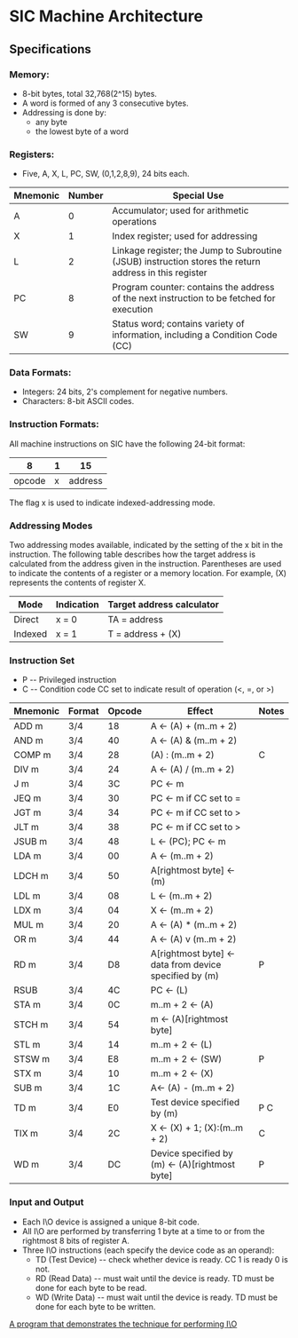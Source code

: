 
# SIC Machine Architecture

## Specifications

### Memory:

- 8-bit bytes, total 32,768(2^15) bytes.
- A word is formed of any 3 consecutive bytes.
- Addressing is done by:
    - any byte
    - the lowest byte of a word

### Registers:

- Five, A, X, L, PC, SW, (0,1,2,8,9), 24 bits each.

| Mnemonic | Number | Special Use |
|----------|--------|-------------|
| A | 0 | Accumulator; used for arithmetic operations |
| X | 1 | Index register; used for addressing |
| L | 2 | Linkage register; the Jump to Subroutine (JSUB) instruction stores the return address in this register |
| PC | 8 | Program counter: contains the address of the next instruction to be fetched for execution |
| SW | 9 | Status word; contains variety of information, including a Condition Code (CC) |

### Data Formats:

- Integers: 24 bits, 2's complement for negative numbers.
- Characters: 8-bit ASCII codes.

### Instruction Formats:

All machine instructions on SIC have the following 24-bit format:

| 8 | 1 | 15 |
|---|---|----|
| opcode | x | address|

The flag x is used to indicate indexed-addressing mode.

### Addressing Modes

Two addressing modes available, indicated by the setting of the x bit in the
instruction. The following table describes how the target address is calculated
from the address given in the instruction. Parentheses are used to indicate the
contents of a register or a memory location. For example, (X) represents the
contents of register X.

| Mode | Indication | Target address calculator |
|------|------------|---------------------------|
| Direct | x = 0 | TA = address |
| Indexed | x = 1 | T = address + (X) |

### Instruction Set

- P -- Privileged instruction
- C -- Condition code CC set to indicate result of operation (<, =, or >)

| Mnemonic | Format | Opcode | Effect | Notes |
|----------|--------|--------|--------|-------|
| ADD m | 3/4 | 18 | A <- (A) + (m..m + 2) |   |
| AND m | 3/4 | 40 | A <- (A) & (m..m + 2) |   |
| COMP m | 3/4 | 28 | (A) : (m..m + 2) | C |
| DIV m | 3/4 | 24 | A <- (A) / (m..m + 2) |   |
| J m | 3/4 | 3C | PC <- m |   |
| JEQ m | 3/4 | 30 | PC <- m if CC set to = |   |
| JGT m | 3/4 | 34 | PC <- m if CC set to > |   |
| JLT m | 3/4 | 38 | PC <- m if CC set to > |   |
| JSUB m | 3/4 | 48 | L <- (PC); PC <- m |   |
| LDA m | 3/4 | 00 | A <- (m..m + 2) |   |
| LDCH m | 3/4 |50 | A[rightmost byte] <- (m) |   |
| LDL m | 3/4 | 08 | L <- (m..m + 2) |   |
| LDX m | 3/4 | 04 | X <- (m..m + 2) |   |
| MUL m | 3/4 | 20 | A <- (A) * (m..m + 2) |   |
| OR m | 3/4 | 44 | A <- (A) v (m..m + 2) |   |
| RD m | 3/4 | D8 | A[rightmost byte] <- data from device specified by (m) | P |
| RSUB | 3/4 | 4C | PC <- (L) |   |
| STA m | 3/4 | 0C | m..m + 2 <- (A) |   |
| STCH m | 3/4 | 54 | m <- (A)[rightmost byte] |   |
| STL m | 3/4 | 14 | m..m + 2 <- (L) |   |
| STSW m | 3/4 | E8 | m..m + 2 <- (SW) | P |
| STX m | 3/4 | 10 | m..m + 2 <- (X) |   |
| SUB m | 3/4 | 1C | A<- (A) - (m..m + 2) |   |
| TD m | 3/4 | E0 | Test device specified by (m) | P C |
| TIX m | 3/4 | 2C | X <- (X) + 1; (X):(m..m + 2) | C |
| WD m | 3/4 | DC | Device specified by (m) <- (A)[rightmost byte] | P |

### Input and Output

- Each I\O device is assigned a unique 8-bit code.
- All I\O are performed by transferring 1 byte at a time to or from the
rightmost 8 bits of register A.
- Three I\O instructions (each specify the device code as an operand):
    - TD (Test Device) -- check whether device is ready. CC 1 is ready 0 is not.
    - RD (Read Data) -- must wait until the device is ready. TD must be done for
    each byte to be read.
    - WD (Write Data) -- must wait until the device is ready. TD must be done for
    each byte to be written.

[A program that demonstrates the technique for performing I\O](fig2_1-p45.png)


